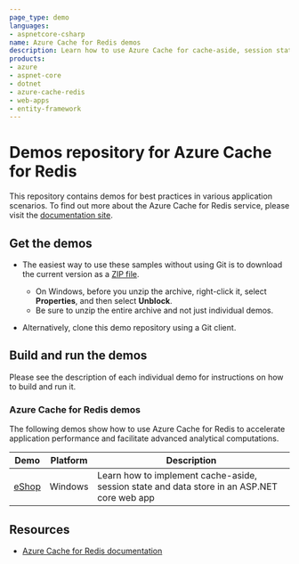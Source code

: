 ```yaml
---
page_type: demo
languages:
- aspnetcore-csharp
name: Azure Cache for Redis demos
description: Learn how to use Azure Cache for cache-aside, session state, data store, and integration with other Azure services.
products:
- azure
- aspnet-core
- dotnet
- azure-cache-redis
- web-apps
- entity-framework
---
```


# Demos repository for Azure Cache for Redis

This repository contains demos for best practices in various application scenarios. To find out more about the Azure Cache for Redis service, please visit the [documentation site](https://learn.microsoft.com/azure/azure-cache-for-redis/).

## Get the demos

- The easiest way to use these samples without using Git is to download the current version as a [ZIP file](https://github.com/Azure-Samples/azure-cache-redis-demos/archive/refs/heads/main.zip).

  - On Windows, before you unzip the archive, right-click it, select **Properties**, and then select **Unblock**.
  - Be sure to unzip the entire archive and not just individual demos.

- Alternatively, clone this demo repository using a Git client.

## Build and run the demos

Please see the description of each individual demo for instructions on how to build and run it.

### Azure Cache for Redis demos

The following demos show how to use Azure Cache for Redis to accelerate application performance and facilitate advanced analytical computations.


| Demo | Platform | Description |
| ---------- | -------- | ----------- |
| [eShop](/eShop) | Windows | Learn how to implement cache-aside, session state and data store in an ASP.NET core web app |

## Resources

- [Azure Cache for Redis documentation](https://docs.microsoft.com/azure/azure-cache-for-redis)
